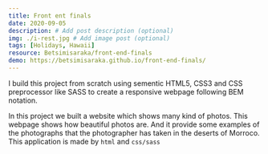 ```yaml
---
title: Front ent finals
date: 2020-09-05
description: # Add post description (optional)
img: ./i-rest.jpg # Add image post (optional)
tags: [Holidays, Hawaii]
resource: Betsimisaraka/front-end-finals
demo: https://betsimisaraka.github.io/front-end-finals/
---
```


I build this project from scratch using sementic HTML5, CSS3 and CSS preprocessor like SASS to create a responsive webpage following BEM notation.

In this project we built a website which shows many kind of photos. This webpage shows how beautiful photos are. And it provide some examples of the photographs that the photographer has taken in the deserts of Morroco. This application is made by `html` and `css/sass`
